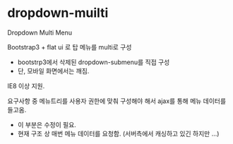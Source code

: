 dropdown-muilti
===============
Dropdown Multi Menu

Bootstrap3 + flat ui 로 탑 메뉴를 multi로 구성
- bootstrp3에서 삭제된 dropdown-submenu를 직접 구성
- 단, 모바일 화면에서는 깨짐.

IE8 이상 지원.

요구사항 중 메뉴트리를 사용자 권한에 맞춰 구성해야 해서 ajax를 통해 메뉴 데이터를 들고옴.
- 이 부분은 수정이 필요. 
- 현재 구조 상 매번 메뉴 데이터를 요청함. (서버측에서 캐싱하고 있긴 하지만 ...)

